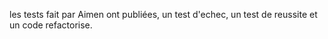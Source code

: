 les tests fait par Aimen ont publiées, un test d'echec, un test de reussite et un code refactorise.
